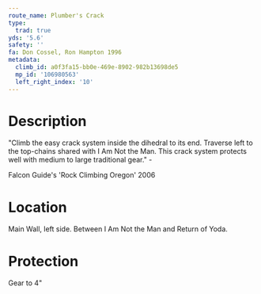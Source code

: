 ```yaml
---
route_name: Plumber's Crack
type:
  trad: true
yds: '5.6'
safety: ''
fa: Don Cossel, Ron Hampton 1996
metadata:
  climb_id: a0f3fa15-bb0e-469e-8902-982b13698de5
  mp_id: '106980563'
  left_right_index: '10'
---
```

# Description
"Climb the easy crack system inside the dihedral to its end. Traverse left to the top-chains shared with I Am Not the Man. This crack system protects well with medium to large traditional gear." -

Falcon Guide's 'Rock Climbing Oregon' 2006

# Location
Main Wall, left side. Between I Am Not the Man and Return of Yoda.

# Protection
Gear to 4"
